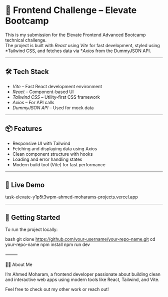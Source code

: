 # 🚀 Frontend Challenge – Elevate Bootcamp

This is my submission for the Elevate Frontend Advanced Bootcamp technical challenge.  
The project is built with *React* using *Vite* for fast development, styled using *Tailwind CSS, and fetches data via **Axios* from the DummyJSON API.

---

## 🛠 Tech Stack

- *Vite* – Fast React development environment
- *React* – Component-based UI
- *Tailwind CSS* – Utility-first CSS framework
- *Axios* – For API calls
- *DummyJSON API* – Used for mock data

---

## 📦 Features

- Responsive UI with Tailwind
- Fetching and displaying data using Axios
- Clean component structure with hooks
- Loading and error handling states
- Modern build tool (Vite) for fast performance

---

## 🔗 Live Demo
task-elevate-y1p5t3wpm-ahmed-moharams-projects.vercel.app

---

## 🚀 Getting Started

To run the project locally:

bash
git clone https://github.com/your-username/your-repo-name.git
cd your-repo-name
npm install
npm run dev


⸻

🙋‍♂ About Me

I’m Ahmed Moharam, a frontend developer passionate about building clean and interactive web apps using modern tools like React, Tailwind, and Vite.

Feel free to check out my other work or reach out!

